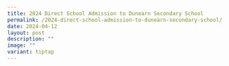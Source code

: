 ```yaml
---
title: 2024 Direct School Admission to Dunearn Secondary School
permalink: /2024-direct-school-admission-to-dunearn-secondary-school/
date: 2024-04-12
layout: post
description: ""
image: ""
variant: tiptap
---
```

